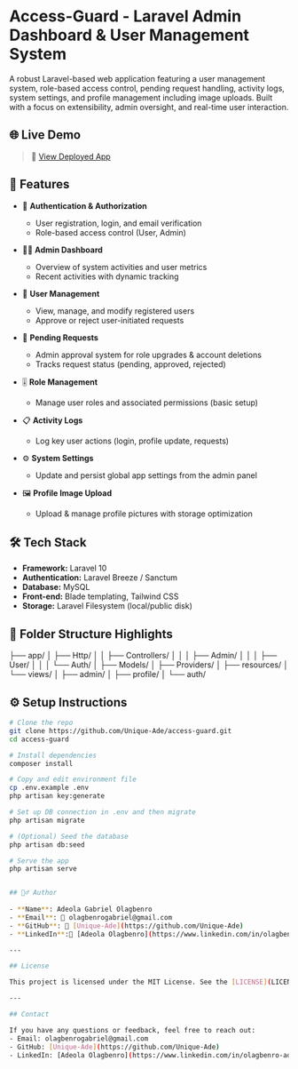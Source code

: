 # Access-Guard - Laravel Admin Dashboard & User Management System

A robust Laravel-based web application featuring a user management system, role-based access control, pending request handling, activity logs, system settings, and profile management including image uploads. Built with a focus on extensibility, admin oversight, and real-time user interaction.

## 🌐 Live Demo

> 🚀 [View Deployed App](https://accessguard.onrender.com)  


## 🚀 Features

- 🔐 **Authentication & Authorization**
  - User registration, login, and email verification
  - Role-based access control (User, Admin)
  
- 🧑‍💼 **Admin Dashboard**
  - Overview of system activities and user metrics
  - Recent activities with dynamic tracking

- 👥 **User Management**
  - View, manage, and modify registered users
  - Approve or reject user-initiated requests

- 🔄 **Pending Requests**
  - Admin approval system for role upgrades & account deletions
  - Tracks request status (pending, approved, rejected)

- 🎚️ **Role Management**
  - Manage user roles and associated permissions (basic setup)

- 📋 **Activity Logs**
  - Log key user actions (login, profile update, requests)

- ⚙️ **System Settings**
  - Update and persist global app settings from the admin panel

- 🖼️ **Profile Image Upload**
  - Upload & manage profile pictures with storage optimization

## 🛠️ Tech Stack

- **Framework:** Laravel 10
- **Authentication:** Laravel Breeze / Sanctum
- **Database:** MySQL
- **Front-end:** Blade templating, Tailwind CSS
- **Storage:** Laravel Filesystem (local/public disk)

## 📂 Folder Structure Highlights

├── app/
│ ├── Http/
│ │ ├── Controllers/
│ │ │ ├── Admin/
│ │ │ ├── User/
│ │ │ └── Auth/
│ ├── Models/
│ ├── Providers/
│
├── resources/
│ └── views/
│ ├── admin/
│ ├── profile/
│ └── auth/


## ⚙️ Setup Instructions


```bash
# Clone the repo
git clone https://github.com/Unique-Ade/access-guard.git
cd access-guard

# Install dependencies
composer install

# Copy and edit environment file
cp .env.example .env
php artisan key:generate

# Set up DB connection in .env and then migrate
php artisan migrate

# (Optional) Seed the database
php artisan db:seed

# Serve the app
php artisan serve


## 🙋‍♂️ Author
 
- **Name**: Adeola Gabriel Olagbenro
- **Email**: 📧 olagbenrogabriel@gmail.com
- **GitHub**: 🔗 [Unique-Ade](https://github.com/Unique-Ade)
- **LinkedIn**:🔗 [Adeola Olagbenro](https://www.linkedin.com/in/olagbenro-adeola/)

---

## License

This project is licensed under the MIT License. See the [LICENSE](LICENSE) file for details.

---

## Contact

If you have any questions or feedback, feel free to reach out:
- Email: olagbenrogabriel@gmail.com
- GitHub: [Unique-Ade](https://github.com/Unique-Ade)
- LinkedIn: [Adeola Olagbenro](https://www.linkedin.com/in/olagbenro-adeola/)
